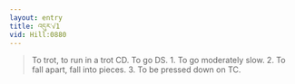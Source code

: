 ```yaml
---
layout: entry
title: འདུར་√1
vid: Hill:0880
---
```

> To trot, to run in a trot CD\. To go DS\. 1\. To go moderately slow\. 2\. To fall apart, fall into pieces\. 3\. To be pressed down on TC\.


